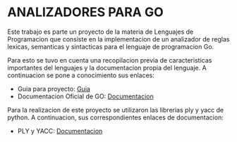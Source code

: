 # ANALIZADORES PARA GO
Este trabajo es parte un proyecto de la materia de Lenguajes de Programacion que consiste en la implementacion de un analizador de reglas lexicas, semanticas y sintacticas para el lenguaje de programacion Go. 

Para esto se tuvo en cuenta una recopilacion previa de caracteristicas importantes del lenguajes y la documentacion propia del lenguaje. A continuacion se pone a conocimiento sus enlaces:

- Guia para proyecto: [Guia](https://espolec-my.sharepoint.com/:b:/g/personal/johsrodr_espol_edu_ec/EQARtOMJi-VBqpmemzEFC1gBwDKCmy4P2EY8bz5zB6TZtw?e=hQYFaf)
- Documentacion Oficial de GO: [Documentacion](https://go.dev/doc/)

Para la realizacion de este proyecto se utilizaron las librerias ply y yacc de python. A continuacion, sus correspondientes enlaces de documentacion:
- PLY y YACC: [Documentacion](https://www.dabeaz.com/ply/ply.html)